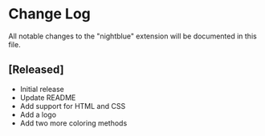 # Change Log

All notable changes to the "nightblue" extension will be documented in this file.

## [Released]

- Initial release
- Update README
- Add support for HTML and CSS
- Add a logo
- Add two more coloring methods
